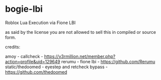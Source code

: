 # bogie-lbi
Roblox Lua Execution via Fione LBI

as said by the license you are not allowed to sell this in compiled or source form.

credits:

amoy - callcheck - https://v3rmillion.net/member.php?action=profile&uid=129649
rerumu - fione lbi - https://github.com/Rerumu
static/thedoomed - eyestep and retcheck bypass - https://github.com/thedoomed
